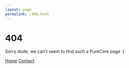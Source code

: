 ```yaml
---
layout: page
permalink: /404.html
---
```


# 404

Sorry dude, we can't seem to find such a PureCore page :(

<div class="mt3">
  <a href="{{ site.baseurl }}/">Home</a>
  <a href="{{ site.baseurl }}/about/">Contact</a>
</div>
